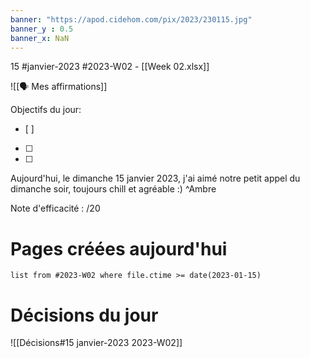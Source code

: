 ```yaml
---
banner: "https://apod.cidehom.com/pix/2023/230115.jpg"
banner_y : 0.5
banner_x: NaN
---
```

15 #janvier-2023 #2023-W02 - [[Week 02.xlsx]]

![[🗣️ Mes affirmations]]

Objectifs du jour:
- [ ] 
- [ ] 
- [ ] 


Aujourd'hui, le dimanche 15 janvier 2023, j'ai aimé notre petit appel du dimanche soir, toujours chill et agréable :) ^Ambre

Note d'efficacité : /20

# Pages créées aujourd'hui
```dataview
list from #2023-W02 where file.ctime >= date(2023-01-15)
```

# Décisions du jour
![[Décisions#15 janvier-2023 2023-W02]]